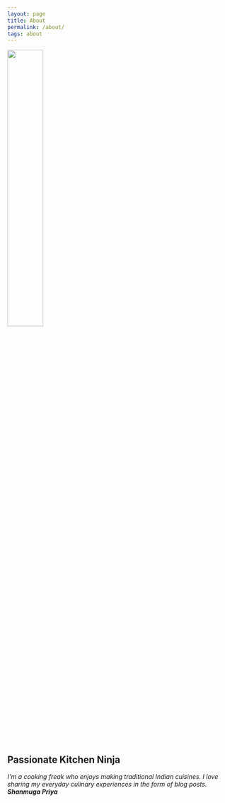 ```yaml
---
layout: page
title: About
permalink: /about/
tags: about
---
```

<!--
{% include test.html image_path="https://shanmugapriyam.files.wordpress.com/2020/04/00100lrportrait_00100_burst20200414103634410_cover-1.jpg" title="Passionate Kitchen Ninja" description="I'm a cooking freak who enjoys making traditional Indian cuisines." %}
-->


<div>
  <img src="https://shanmugapriyam.files.wordpress.com/2020/04/00100lrportrait_00100_burst20200414103634410_cover-1.jpg"  height="40%" width="40%" class="img-circle"/>
  <div>
 <h2>Passionate Kitchen Ninja </h2>
  <i>I'm a cooking freak who enjoys making traditional Indian cuisines. I love sharing my everyday culinary experiences in the form of blog posts.</i>
    <br/>
    <b><i>Shanmuga Priya</i></b>
  </div>
</div>


